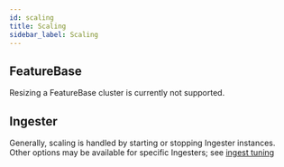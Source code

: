 ```yaml
---
id: scaling
title: Scaling
sidebar_label: Scaling
---
```


## FeatureBase

Resizing a FeatureBase cluster is currently not supported.

## Ingester

Generally, scaling is handled by starting or stopping Ingester instances. Other options may be available for specific Ingesters; see [ingest tuning](/data-ingestion/enterprise/ingesters#ingest-tuning)

